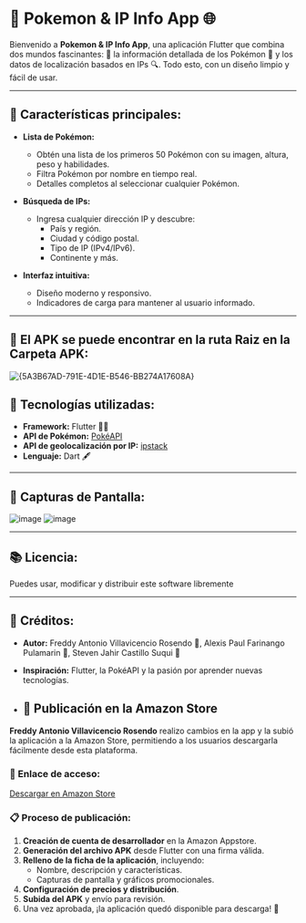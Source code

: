 # 🌟 Pokemon & IP Info App 🌐

Bienvenido a **Pokemon & IP Info App**, una aplicación Flutter que combina dos mundos fascinantes: 🎉 la información detallada de los Pokémon 🐉 y los datos de localización basados en IPs 🔍. Todo esto, con un diseño limpio y fácil de usar.

---

## 🔎 Características principales:

- **Lista de Pokémon:**
  - Obtén una lista de los primeros 50 Pokémon con su imagen, altura, peso y habilidades.
  - Filtra Pokémon por nombre en tiempo real.
  - Detalles completos al seleccionar cualquier Pokémon.

- **Búsqueda de IPs:**
  - Ingresa cualquier dirección IP y descubre:
    - País y región.
    - Ciudad y código postal.
    - Tipo de IP (IPv4/IPv6).
    - Continente y más.

- **Interfaz intuitiva:**
  - Diseño moderno y responsivo.
  - Indicadores de carga para mantener al usuario informado.

---

## 📁 El APK se puede encontrar en la ruta Raiz en la Carpeta APK:
![{5A3B67AD-791E-4D1E-B546-BB274A17608A}](https://github.com/user-attachments/assets/a20f7f52-a261-4e07-9d34-fc74cc1f3d44)

## 🔧 Tecnologías utilizadas:

- **Framework:** Flutter 🥙💃
- **API de Pokémon:** [PokéAPI](https://pokeapi.co/)
- **API de geolocalización por IP:** [ipstack](https://ipstack.com/)
- **Lenguaje:** Dart 🖋️

---

## 🎨 Capturas de Pantalla:

![image](https://github.com/user-attachments/assets/e873cd2e-d071-483f-9d87-83ec11be1769)
![image](https://github.com/user-attachments/assets/4e92dcb2-9a32-44c4-b3e4-f80f75a70924)



---

## 📚 Licencia:

Puedes usar, modificar y distribuir este software libremente

---

## 📢 Créditos:

- **Autor:** Freddy Antonio Villavicencio Rosendo 🔧, Alexis Paul Farinango Pulamarin 🔧, Steven Jahir Castillo Suqui 🔧
- **Inspiración:** Flutter, la PokéAPI y la pasión por aprender nuevas tecnologías.

- ## 🚀 Publicación en la Amazon Store

**Freddy Antonio Villavicencio Rosendo** realizo cambios en la app y la subió la aplicación a la Amazon Store, permitiendo a los usuarios descargarla fácilmente desde esta plataforma.

### 🔗 Enlace de acceso:  
[Descargar en Amazon Store](https://www.amazon.com/gp/mas/get/android/ref=mas_buy_client?asin=B0DS82XZG4)

### 📋 Proceso de publicación:
1. **Creación de cuenta de desarrollador** en la Amazon Appstore.
2. **Generación del archivo APK** desde Flutter con una firma válida.
3. **Relleno de la ficha de la aplicación**, incluyendo:
   - Nombre, descripción y características.
   - Capturas de pantalla y gráficos promocionales.
4. **Configuración de precios y distribución**.
5. **Subida del APK** y envío para revisión.
6. Una vez aprobada, ¡la aplicación quedó disponible para descarga! 🎉
